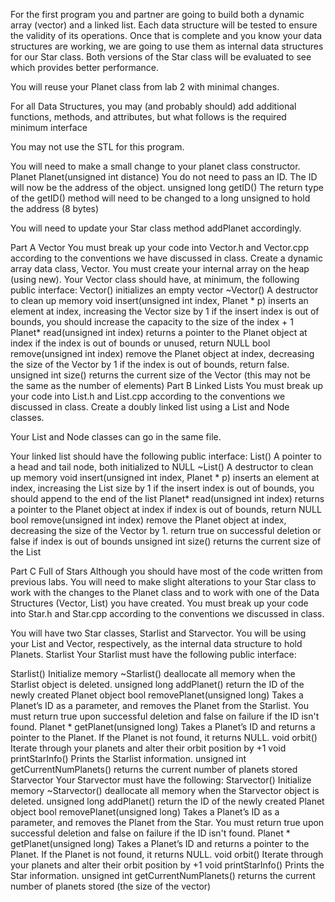 For the first program you and partner are going to build both a dynamic array (vector) and a linked list. Each data structure will be tested to ensure the validity of its operations. Once that is complete and you know your data structures are working, we are going to use them as internal data structures for our Star class. Both versions of the Star class will be evaluated to see which provides better performance.

You will reuse your Planet class from lab 2 with minimal changes.

For all Data Structures, you may (and probably should) add additional functions, methods, and attributes, but what follows is the required minimum interface

You may not use the STL for this program.

You will need to make a small change to your planet class constructor.
Planet
Planet(unsigned int distance)
You do not need to pass an ID. The ID will now be the address of the object.
unsigned long getID()
The return type of the getID() method will need to be changed to a long unsigned to hold the address (8 bytes)

You will need to update your Star class method addPlanet accordingly.

Part A
Vector
You must break up your code into Vector.h and Vector.cpp according to the conventions we have discussed in class. Create a dynamic array data class, Vector. You must create your internal array on the heap (using new). Your Vector class should have, at minimum, the following public interface:
Vector()
initializes an empty vector
~Vector()
A destructor to clean up memory
void insert(unsigned int index, Planet * p)
inserts an element at index, increasing the Vector size by 1
if the insert index is out of bounds, you should increase the capacity to the size of the index + 1
Planet* read(unsigned int index)
returns a pointer to the Planet object at index
if the index is out of bounds or unused, return NULL
bool remove(unsigned int index)
remove the Planet object at index, decreasing the size of the Vector by 1
if the index is out of bounds, return false.
unsigned int size()
returns the current size of the Vector (this may not be the same as the number of elements)
Part B
Linked Lists
You must break up your code into List.h and List.cpp according to the conventions we discussed in class. Create a doubly linked list using a List and Node classes. 

Your List and Node classes can go in the same file. 

Your linked list should have the following public interface:
List()
A pointer to a head and tail node, both initialized to NULL
~List()
A destructor to clean up memory
void insert(unsigned int index, Planet * p)
inserts an element at index, increasing the List size by 1
if the insert index is out of bounds, you should append to the end of the list
Planet* read(unsigned int index)
returns a pointer to the Planet object at index
if index is out of bounds, return NULL
bool remove(unsigned int index)
remove the Planet object at index, decreasing the size of the Vector by 1.
return true on successful deletion or false if index is out of bounds
unsigned int size()
returns the current size of the List

Part C
Full of Stars
Although you should have most of the code written from previous labs. You will need to make slight alterations to your Star class to work with the changes to the Planet class and to work with one of the Data Structures (Vector, List) you have created. You must break up your code into Star.h and Star.cpp according to the conventions we discussed in class.

You will have two Star classes, Starlist and Starvector. You will be using your List and Vector, respectively, as the internal data structure to hold Planets.
Starlist
Your Starlist must have the following public interface:

Starlist()
Initialize memory
~Starlist()
deallocate all memory when the Starlist object is deleted.
unsigned long addPlanet()
return the ID of the newly created Planet object
bool removePlanet(unsigned long)
Takes a Planet’s ID as a parameter, and removes the Planet from the Starlist.
You must return true upon successful deletion and false on failure if the ID isn't found.
Planet * getPlanet(unsigned long)
Takes a Planet’s ID and returns a pointer to the Planet. If the Planet is not found, it returns NULL.
void orbit()
Iterate through your planets and alter their orbit position by +1
void printStarInfo()
Prints the Starlist information.
unsigned int getCurrentNumPlanets()
returns the current number of planets stored
Starvector
Your Starvector must have the following:
Starvector()
Initialize memory
~Starvector()
deallocate all memory when the Starvector object is deleted.
unsigned long addPlanet()
return the ID of the newly created Planet object
bool removePlanet(unsigned long)
Takes a Planet’s ID as a parameter, and removes the Planet from the Star.
You must return true upon successful deletion and false on failure if the ID isn't found.
Planet * getPlanet(unsigned long)
Takes a Planet’s ID and returns a pointer to the Planet. If the Planet is not found, it returns NULL.
void orbit()
Iterate through your planets and alter their orbit position by +1
void printStarInfo()
Prints the Star information.
unsigned int getCurrentNumPlanets()
returns the current number of planets stored (the size of the vector)
